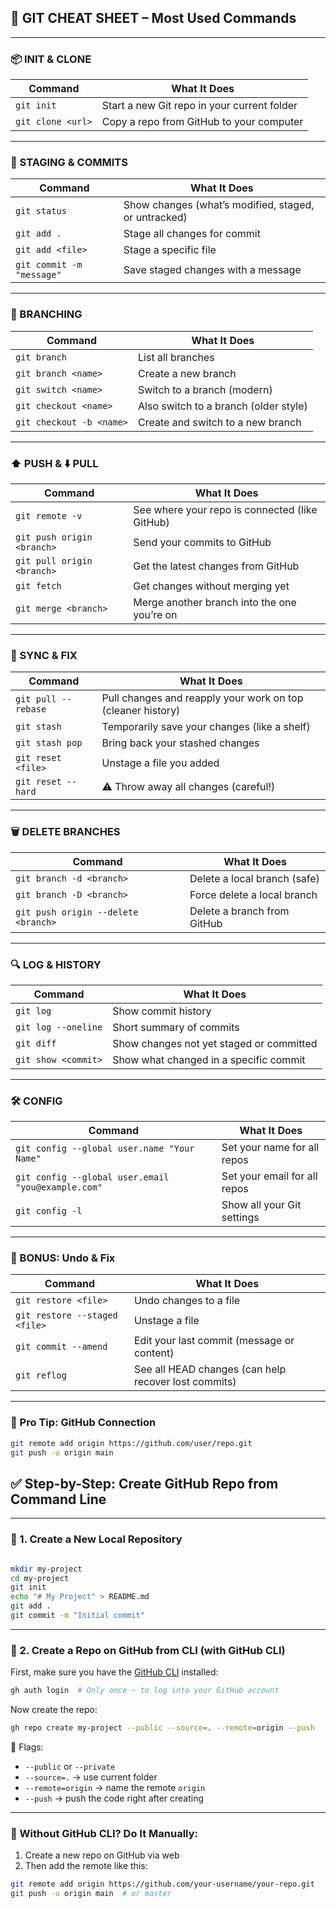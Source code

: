 ## 📝 **GIT CHEAT SHEET** – Most Used Commands

---

### 📦 INIT & CLONE

| Command           | What It Does                                |
| ----------------- | ------------------------------------------- |
| `git init`        | Start a new Git repo in your current folder |
| `git clone <url>` | Copy a repo from GitHub to your computer    |

---

### 🧾 STAGING & COMMITS

| Command                   | What It Does                                         |
| ------------------------- | ---------------------------------------------------- |
| `git status`              | Show changes (what’s modified, staged, or untracked) |
| `git add .`               | Stage all changes for commit                         |
| `git add <file>`          | Stage a specific file                                |
| `git commit -m "message"` | Save staged changes with a message                   |

---

### 🔀 BRANCHING

| Command                  | What It Does                          |
| ------------------------ | ------------------------------------- |
| `git branch`             | List all branches                     |
| `git branch <name>`      | Create a new branch                   |
| `git switch <name>`      | Switch to a branch (modern)           |
| `git checkout <name>`    | Also switch to a branch (older style) |
| `git checkout -b <name>` | Create and switch to a new branch     |

---

### ⬆️ PUSH & ⬇️ PULL

| Command                    | What It Does                                   |
| -------------------------- | ---------------------------------------------- |
| `git remote -v`            | See where your repo is connected (like GitHub) |
| `git push origin <branch>` | Send your commits to GitHub                    |
| `git pull origin <branch>` | Get the latest changes from GitHub             |
| `git fetch`                | Get changes without merging yet                |
| `git merge <branch>`       | Merge another branch into the one you’re on    |

---

### 🔄 SYNC & FIX

| Command             | What It Does                                                |
| ------------------- | ----------------------------------------------------------- |
| `git pull --rebase` | Pull changes and reapply your work on top (cleaner history) |
| `git stash`         | Temporarily save your changes (like a shelf)                |
| `git stash pop`     | Bring back your stashed changes                             |
| `git reset <file>`  | Unstage a file you added                                    |
| `git reset --hard`  | ⚠️ Throw away all changes (careful!)                        |

---

### 🗑️ DELETE BRANCHES

| Command                             | What It Does                 |
| ----------------------------------- | ---------------------------- |
| `git branch -d <branch>`            | Delete a local branch (safe) |
| `git branch -D <branch>`            | Force delete a local branch  |
| `git push origin --delete <branch>` | Delete a branch from GitHub  |

---

### 🔍 LOG & HISTORY

| Command             | What It Does                             |
| ------------------- | ---------------------------------------- |
| `git log`           | Show commit history                      |
| `git log --oneline` | Short summary of commits                 |
| `git diff`          | Show changes not yet staged or committed |
| `git show <commit>` | Show what changed in a specific commit   |

---

### 🛠️ CONFIG

| Command                                            | What It Does                 |
| -------------------------------------------------- | ---------------------------- |
| `git config --global user.name "Your Name"`        | Set your name for all repos  |
| `git config --global user.email "you@example.com"` | Set your email for all repos |
| `git config -l`                                    | Show all your Git settings   |

---

### 🚨 BONUS: Undo & Fix

| Command                       | What It Does                                         |
| ----------------------------- | ---------------------------------------------------- |
| `git restore <file>`          | Undo changes to a file                               |
| `git restore --staged <file>` | Unstage a file                                       |
| `git commit --amend`          | Edit your last commit (message or content)           |
| `git reflog`                  | See all HEAD changes (can help recover lost commits) |

---

### 🎯 Pro Tip: GitHub Connection

```bash
git remote add origin https://github.com/user/repo.git
git push -u origin main
```


## ✅ **Step-by-Step: Create GitHub Repo from Command Line**

---

### 🧱 1. Create a New Local Repository

```bash

mkdir my-project
cd my-project
git init
echo "# My Project" > README.md
git add .
git commit -m "Initial commit"
```

---

### 🔐 2. Create a Repo on GitHub from CLI (with GitHub CLI)

First, make sure you have the [GitHub CLI](https://cli.github.com/) installed:

```bash
gh auth login  # Only once – to log into your GitHub account
```

Now create the repo:

```bash
gh repo create my-project --public --source=. --remote=origin --push
```

📌 Flags:

* `--public` or `--private`
* `--source=.` → use current folder
* `--remote=origin` → name the remote `origin`
* `--push` → push the code right after creating

---

### 🧠 Without GitHub CLI? Do It Manually:

1. Create a new repo on GitHub via web
2. Then add the remote like this:

```bash
git remote add origin https://github.com/your-username/your-repo.git
git push -u origin main  # or master
```

